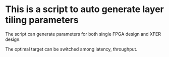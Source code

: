# This is a script to auto generate layer tiling parameters

The script can generate parameters for both single FPGA design and XFER design.

The optimal target can be switched among latency, throughput.

